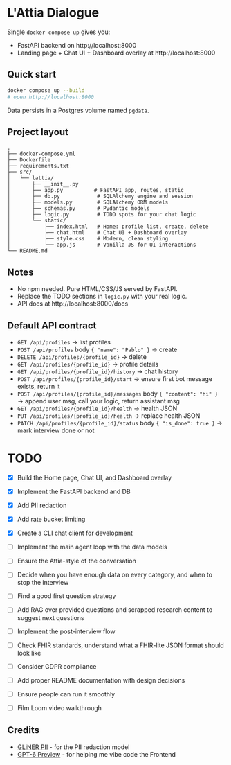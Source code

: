 # L'Attia Dialogue

Single `docker compose up` gives you:
- FastAPI backend on http://localhost:8000
- Landing page + Chat UI + Dashboard overlay at http://localhost:8000

## Quick start

```bash
docker compose up --build
# open http://localhost:8000
```

Data persists in a Postgres volume named `pgdata`.

## Project layout

```
.
├── docker-compose.yml
├── Dockerfile
├── requirements.txt
├── src/
│   └── lattia/
│       ├── __init__.py
│       ├── app.py          # FastAPI app, routes, static
│       ├── db.py            # SQLAlchemy engine and session
│       ├── models.py        # SQLAlchemy ORM models
│       ├── schemas.py       # Pydantic models
│       ├── logic.py         # TODO spots for your chat logic
│       └── static/
│           ├── index.html   # Home: profile list, create, delete
│           ├── chat.html    # Chat UI + Dashboard overlay
│           ├── style.css    # Modern, clean styling
│           └── app.js       # Vanilla JS for UI interactions
└── README.md
```

## Notes

- No npm needed. Pure HTML/CSS/JS served by FastAPI.
- Replace the TODO sections in `logic.py` with your real logic.
- API docs at http://localhost:8000/docs

## Default API contract

- `GET /api/profiles` → list profiles
- `POST /api/profiles` body `{ "name": "Pablo" }` → create
- `DELETE /api/profiles/{profile_id}` → delete
- `GET /api/profiles/{profile_id}` → profile details
- `GET /api/profiles/{profile_id}/history` → chat history
- `POST /api/profiles/{profile_id}/start` → ensure first bot message exists, return it
- `POST /api/profiles/{profile_id}/messages` body `{ "content": "hi" }` → append user msg, call your logic, return assistant msg
- `GET /api/profiles/{profile_id}/health` → health JSON
- `PUT /api/profiles/{profile_id}/health` → replace health JSON
- `PATCH /api/profiles/{profile_id}/status` body `{ "is_done": true }` → mark interview done or not


# TODO
- [x] Build the Home page, Chat UI, and Dashboard overlay
- [x] Implement the FastAPI backend and DB
- [x] Add PII redaction
- [x] Add rate bucket limiting
- [x] Create a CLI chat client for development
- [ ] Implement the main agent loop with the data models
- [ ] Ensure the Attia-style of the conversation
- [ ] Decide when you have enough data on every category, and when to stop the interview
- [ ] Find a good first question strategy
- [ ] Add RAG over provided questions and scrapped research content to suggest next questions
- [ ] Implement the post-interview flow
- [ ] Check FHIR standards, understand what a FHIR-lite JSON format should look like
- [ ] Consider GDPR compliance
- [ ] Add proper README documentation with design decisions
- [ ] Ensure people can run it smoothly
- [ ] Film Loom video walkthrough


## Credits
- [GLiNER PII](https://huggingface.co/urchade/gliner_multi_pii-v1) - for the PII redaction model
- [GPT-6 Preview](https://www.youtube.com/watch?v=xvFZjo5PgG0) - for helping me vibe code the Frontend
